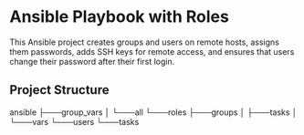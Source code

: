 # Ansible Playbook with Roles

This Ansible project creates groups and users on remote hosts, assigns them passwords, adds SSH keys for remote access, and ensures that users change their password after their first login.

## Project Structure

ansible
    ├───group_vars
    │   └───all
    └───roles
        ├───groups
        │   ├───tasks
        │   └───vars
        └───users
            └───tasks